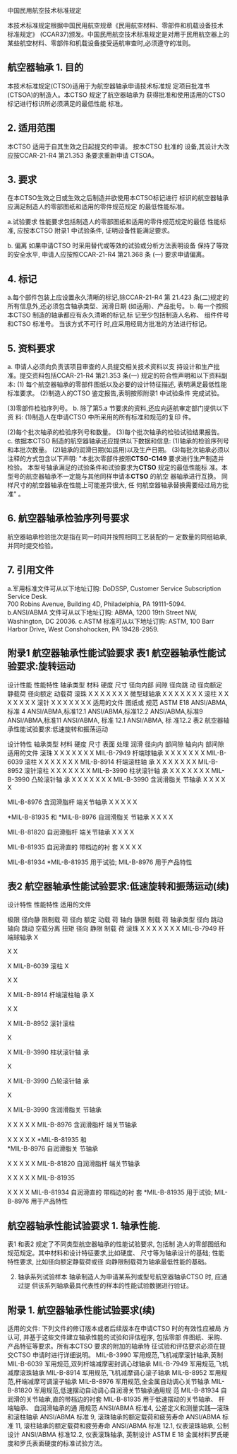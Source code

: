  
中国民用航空技术标准规定 
 
本技术标准规定根据中国民用航空规章《民用航空材料、零部件和机载设备技术
标准规定》
(CCAR37)颁发。中国民用航空技术标准规定是对用于民用航空器上的
某些航空材料、零部件和机载设备接受适航审查时,必须遵守的准则。 

## 航空器轴承 1. 目的

本技术标准规定(CTSO)适用于为航空器轴承申请技术标准规
定项目批准书(CTSOA)的制造人。本CTSO 规定了航空器轴承为
获得批准和使用适用的CTSO 标记进行标识所必须满足的最低性能 标准。 

## 2. 适用范围

本CTSO 适用于自其生效之日起提交的申请。
按本CTSO 批准的
设备,其设计大改应按CCAR-21-R4 第21.353 条要求重新申请 CTSOA。 

## 3. 要求

在本CTSO生效之日或生效之后制造并欲使用本CTSO标记进行
标识的航空器轴承应满足制造人的零部图纸和适用的零件规范规定
的最低性能标准。 

a.试验要求 
性能要求包括制造人的零部图纸和适用的零件规范规定的最低
性能标准,
应按本CTSO 附录1 中试验条件,
证明设备性能满足要求。
 
b. 偏离 如果申请CTSO 时采用替代或等效的试验或分析方法表明设备
保持了等效的安全水平,
申请人应按照CCAR-21-R4 第21.368 条
(一)
要求申请偏离。 

## 4. 标记

a.每个部件包装上应设置永久清晰的标记,除CCAR-21-R4 第
21.423 条(二)规定的所有信息外,还必须包含轴承类型、润滑日期 (如适用)、产品批号。 
b. 每一个按照本CTSO 制造的轴承都应有永久清晰的标记,标
记至少包括制造人名称、
组件件号和CTSO 标准号。
当该方式不可行
时,应采用经局方批准的方法进行标记。 

## 5. 资料要求

a. 申请人必须向负责该项目审查的人员提交相关技术资料以支
持设计和生产批准。提交资料包括CCAR-21-R4 第21.353 条(一) 规定的符合性声明和以下资料副本: 
(1)
每个航空器轴承的零部件图纸以及必要的设计特征描述,
表明满足最低性能标准要求。 
(2)制造人的CTSO 鉴定报告,表明按照附录1 中试验条件
完成试验。 

(3)零部件检验序列号。 
b. 除了第5.a 节要求的资料,还应向适航审定部门提供以下资
料: 
(1)制造人在申请CTSO 中所采用的所有标准和规范的复印
件。 

(2)每个批次轴承的检验序列号和数量。 
(3)每个批次轴承的检验试验结果报告。 
c. 依据本CTSO 制造的航空器轴承还应提供以下数据和信息: 
(1)轴承的检验序列号和本批次数量。 (2)轴承的润滑日期(如适用)以及生产日期。 (3)每批次轴承必须以注释的方式包含以下声明: 
"本批次零部件按照**CTSO-C149** 要求进行生产制造并检验。
本型号轴承满足的试验条件和试验要求为**CTSO** 规定的最低性能标
准。本型号的航空器轴承不一定能与其他同样申请本**CTSO** 的航空
器轴承进行互换。
同样尺寸的航空器轴承在性能上可能差异很大,
任
何航空器轴承替换需要经过局方批准"
。 

## 6. 航空器轴承检验序列号要求

航空器轴承检验批次是指在同一时间并按照相同工艺装配的一
定数量的同组轴承,并同时提交检验。 

## 7. 引用文件

a.军用标准文件可从以下地址订购: 
DoDSSP, Customer Service Subscription Service Desk.  
700 Robins Avenue, Building 4D, Philadelphia, PA 19111-5094.  
b.ANSI/ABMA 文件可从以下地址订购: 
ABMA, 1200 19th Street NW, Washington, DC 20036. c.ASTM 标准可从以下地址订购: ASTM, 100 Barr Harbor Drive, West Conshohocken, PA 
19428-2959. 

## 附录1 航空器轴承性能试验要求 表1 航空器轴承性能试验要求:旋转运动

 
设计性能 
性能特性 
轴承类型 
材料 
硬度 
尺寸 
径向内部
间隙 
径向跳
动 
径向额定
静载荷 
径向额定
动载荷 
滚珠 
X 
X 
X 
X 
X 
X 
X 
微型球轴承 
X 
X 
X 
X 
X 
X 
X 
滚柱 
X 
X 
X 
X 
X 
X 
X 
滚针 
X 
X 
X 
X 
X 
X 
X 
适用的文件 
图纸或
规范 
ASTM 
E18 
ANSI/ABMA,标准 4 
ANSI/ABMA,标准12.1 ANSI/ABMA,标准12.2 
ANSI/ABMA,标准9 
ANSI/ABMA,标准11
ANSI/ABMA,
标准
 12.1
ANSI/ABMA,
标
准12.2
表2 航空器轴承性能试验要求:低速旋转和振荡运动 
 
设计特性 
轴承类型 
材料 
硬度 
尺寸 
表面
处理 
润滑 
径向内 部间隙
轴向内
部间隙 
适用的文件 
滚珠 
X 
X 
X 
X 
X 
X 
X 
MIL-B-7949 
杆端球轴承 
X 
X 
X 
X 
X 
X 
X 
MIL-B-6039 
滚柱 
X 
X 
X 
X 
X 
X 
X 
MIL-B-8914 
杆端滚柱轴
承 
X 
X 
X 
X 
X 
X 
X 
MIL-B-8952 
滚针滚柱 
X 
X 
X 
X 
X 
X 
X 
MIL-B-3990 
柱状滚针轴
承 
X 
X 
X 
X 
X 
X 
X 
MIL-B-3990 
凸轮滚针轴
承 
X 
X 
X 
X 
X 
X 
X 
MIL-B-3990 
含润滑脂关
节轴承 
X 
X 
X 
X 
X 
 
 
MIL-B-8976 
含润滑脂杆
端关节轴承 
X 
X 
X 
X 
X 
 
 
*MIL-B-81935 
和 
*MIL-B-8976 
自润滑脂关
节轴承 
X 
X 
X 
X 


MIL-B-81820 
自润滑脂杆
端关节轴承 
X 
X 
X 
X 


MIL-B-81935 
自润滑直的 带档边的衬
套 
X 
X 
X 
X 


MIL-B-81934 
*MIL-B-81935 用于试验;  MIL-B-8976 用于产品特性 

## 表2 航空器轴承性能试验要求:低速旋转和振荡运动(续)

 
设计特性 
性能特性 
适用的文件 
 
极限 
径向静 限制载
荷 
径向 额定 动载
荷 
轴向 静限 制载
荷 
轴承类型 
径向
跳动 
轴向
跳动 
空载分离
扭矩 
径向 静限 制载
荷 
滚珠 
X 
X 
X 
X 
X 
X 
X 
MIL-B-7949 
杆端球轴承 
X 
 
X 
X 
 
 
X 
MIL-B-6039 
滚柱 
X 
 
X 
X 
 
 
X 
MIL-B-8914 
杆端滚柱轴
承 
X 
 
X 
X 
 
 
X 
MIL-B-8952 
滚针滚柱 


X 
 
 
X 
MIL-B-3990 
柱状滚针轴
承 


X 
 
 
X 
MIL-B-3990 
凸轮滚针轴
承 


X 
 
 
X 
MIL-B-3990 
含润滑脂关
节轴承 
 
 
X 
X 
X 
X 
X 
MIL-B-8976 
含润滑脂杆
端关节轴承 
 
 
X 
X 
X 
X 
X 
*MIL-B-81935
和  
*MIL-B-8976 
自润滑脂关
节轴承 
 
 
X 
X 
X 
X 
X 
MIL-B-81820 
自润滑脂杆
端关节轴承 
 
 
X 
X 
X 
X 
X 
MIL-B-81935 


X 
X 
X 
X 
MIL-B-81934 
自润滑直的 带档边的衬
套 
*MIL-B-81935 用于试验;  MIL-B-8976 用于产品特性 
 

## 航空器轴承性能试验要求 1. 轴承性能.

表1 和表2 规定了不同类型航空器轴承的性能试验要求,
包括制
造人的零部图纸和规范规定。其中材料和设计特征要求,比如硬度、 尺寸等为轴承设计的基础;
性能特性要求,
比如径向额定静载荷或径
向静限制载荷为轴承最低性能的基础。 

2. 轴承系列试验样本 
轴承制造人为申请某系列或型号航空器轴承CTSO 时,
应通过提
供该系列轴承最具代表性的样本的性能试验数据进行验证。 
 

## 附录 1. 航空器轴承性能试验要求(续)

适用的文件: 
下列文件的修订版本或者后续版本在申请CTSO 时的有效性应被局
方认可,
并基于这些文件建立轴承性能的试验和评估程序,
包括零部
件图纸、采购、产品特征等要求。所有本CTSO 要求的附加的轴承特 征试验和评估要求必须在提交CTSO 申请时进行详细说明。 
MIL-B-3990 军用规范,飞机减摩滚针轴承,英制 
MIL-B-6039 军用规范,双列杆端减摩密封调心球轴承 MIL-B-7949 军用规范,飞机减摩滚珠轴承 
MIL-B-8914 军用规范,飞机减摩调心滚子轴承 
MIL-B-8952 军用规范,杆端减摩可调滚子轴承 
MIL-B-8976 军用规范,全金属自动调心关节轴承 
MIL-B-81820 军用规范,低速摆动自动调心自润滑关节轴承通用规 范 MIL-B-81934 自润滑的关节轴承,直的带档边的衬套 
MIL-B-81935 用于低速摆动的关节轴承、
杆端轴承、
自润滑轴承的通
用规范 
ANSI/ABMA 标准4, 公差定义和测量实践—滚珠和滚柱轴承 
ANSI/ABMA 标准 9, 滚珠轴承的额定载荷和疲劳寿命 ANSI/ABMA 标准 11, 滚柱轴承的额定载荷和疲劳寿命 
ANSI/ABMA 标准 12.1, 仪表滚珠轴承, 公制设计 
ANSI/ABMA 标准12.2, 仪表滚珠轴承, 英制设计 
ASTM E 18 金属材料罗氏硬度和罗氏表面硬度的标准试验方法。 
 